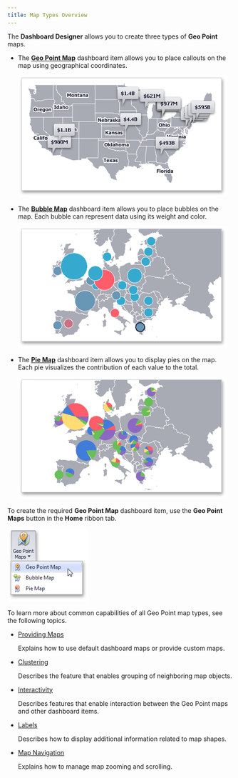 ```yaml
---
title: Map Types Overview
---
```

The **Dashboard Designer** allows you to create three types of **Geo Point** maps.
* The **[Geo Point Map](../../../../../dashboard-for-desktop/articles/dashboard-designer/designing-dashboard-items/geo-point-maps/geo-point-map.md)** dashboard item allows you to place callouts on the map using geographical coordinates.
	
	![MapsOverview_GeoPointMap](../../../../images/Img23628.png)
* The **[Bubble Map](../../../../../dashboard-for-desktop/articles/dashboard-designer/designing-dashboard-items/geo-point-maps/bubble-map.md)** dashboard item allows you to place bubbles on the map. Each bubble can represent data using its weight and color.
	
	![MapsOverview_BubbleMap](../../../../images/Img23629.png)
* The **[Pie Map](../../../../../dashboard-for-desktop/articles/dashboard-designer/designing-dashboard-items/geo-point-maps/pie-map.md)** dashboard item allows you to display pies on the map. Each pie visualizes the contribution of each value to the total. 
	
	![MapsOverview_PieMap](../../../../images/Img23630.png)

To create the required **Geo Point Map** dashboard item, use the **Geo Point Maps** button in the **Home** ribbon tab.

![GeoPointMapsButton_Ribbon](../../../../images/Img23576.png)

To learn more about common capabilities of all Geo Point map types, see the following topics.
* [Providing Maps](../../../../../dashboard-for-desktop/articles/dashboard-designer/designing-dashboard-items/geo-point-maps/providing-maps.md)
	
	Explains how to use default dashboard maps or provide custom maps.
* [Clustering](../../../../../dashboard-for-desktop/articles/dashboard-designer/designing-dashboard-items/geo-point-maps/clustering.md)
	
	Describes the feature that enables grouping of neighboring map objects.
* [Interactivity](../../../../../dashboard-for-desktop/articles/dashboard-designer/designing-dashboard-items/geo-point-maps/interactivity.md)
	
	Describes features that enable interaction between the Geo Point maps and other dashboard items.
* [Labels](../../../../../dashboard-for-desktop/articles/dashboard-designer/designing-dashboard-items/geo-point-maps/labels.md)
	
	Describes how to display additional information related to map shapes.
* [Map Navigation](../../../../../dashboard-for-desktop/articles/dashboard-designer/designing-dashboard-items/geo-point-maps/map-navigation.md)
	
	Explains how to manage map zooming and scrolling.